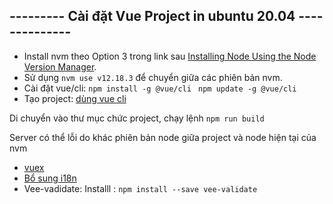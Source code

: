 ## ---------  Cài đặt Vue Project in ubuntu 20.04 --------------
- Install nvm theo Option 3 trong link sau [Installing Node Using the Node Version Manager](https://www.digitalocean.com/community/tutorials/how-to-install-node-js-on-ubuntu-20-04).
- Sử dụng `nvm use v12.18.3` để chuyển giữa các phiên bản nvm.
- Cài đặt vue/cli:
`npm install -g @vue/cli
`
`npm update -g @vue/cli
`
- Tạo project: [dùng vue cli](https://viblo.asia/p/cach-dung-project-vue-cli-tu-dau-p1-jvElaAkolkw)

Di chuyển vào thư mục chức project, chạy lệnh `npm run build`

Server có thể lỗi do khác phiên bản node giữa project và node hiện tại của nvm
- [vuex](https://viblo.asia/p/su-dung-vuex-de-quan-ly-state-trong-vuejs-djeZ1D4mKWz)
- [Bổ sung i18n](https://viblo.asia/p/i18n-trong-vuejs-YWOZr8Dw5Q0)
- Vee-vadidate:
Installl : `npm install --save vee-validate`



 
 
